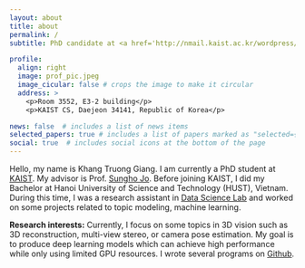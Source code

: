 ```yaml
---
layout: about
title: about
permalink: /
subtitle: PhD candidate at <a href='http://nmail.kaist.ac.kr/wordpress/'>NMAIL, KAIST</a>.

profile:
  align: right
  image: prof_pic.jpeg
  image_cicular: false # crops the image to make it circular
  address: >
    <p>Room 3552, E3-2 building</p>
    <p>KAIST CS, Daejeon 34141, Republic of Korea</p>

news: false  # includes a list of news items
selected_papers: true # includes a list of papers marked as "selected={true}"
social: true  # includes social icons at the bottom of the page
---
```


Hello, my name is Khang Truong Giang. I am currently a PhD student at [KAIST](https://www.kaist.ac.kr/en/). My advisor is Prof. [Sungho Jo](http://nmail.kaist.ac.kr/wordpress/index.php/professor-jo-sungho/). Before joining KAIST, I did my Bachelor at Hanoi University of Science and Technology (HUST), Vietnam. During this time, I was a research assistant in [Data Science Lab](http://ds.soict.hust.edu.vn/) and worked on some projects related to topic modeling, machine learning.

**Research interests:** Currently, I focus on some topics in 3D vision such as 3D reconstruction, multi-view stereo, or camera pose estimation. My goal is to produce deep learning models which can achieve high performance while only using limited GPU resources. I wrote several programs on [Github](https://github.com/TruongKhang).